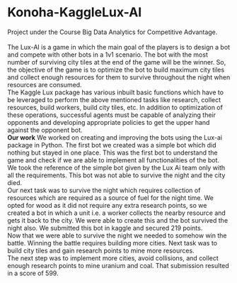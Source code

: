 # Konoha-KaggleLux-AI
Project under the Course Big Data Analytics for Competitive Advantage.
<br><br>
The Lux-AI is a game in which the main goal of the players is to design a bot and compete with other bots in a 1v1 scenario. The bot with the most number of surviving city tiles at the end of the game will be the winner.  So, the objective of the game is to optimize the bot to build maximum city tiles and collect enough resources for them to survive throughout the night when resources are consumed.<br>
The Kaggle Lux package has various inbuilt basic functions which have to be leveraged to perform the above mentioned tasks like research, collect resources, build workers, build city tiles, etc. In addition to optimization of these operations, successful agents must be capable of analyzing their opponents and developing appropriate policies to get the upper hand against the opponent bot.<br>
**Our work**
We worked on creating and improving the bots using the Lux-ai package in Python. The first bot we created was a simple bot which did nothing but stayed in one place. This was the first bot to understand the game and check if we are able to implement all functionalities of the bot. We took the reference of the simple bot given by the Lux Ai team only with all the requirements. This bot was not able to survive the night and the city died. <br>
Our next task was to survive the night which requires collection of resources which are required as a source of fuel for the night time. We opted for wood as it did not require any extra research points, so we created a bot in which a unit i.e. a worker collects the nearby resource and gets it back to the city. We were able to create this and the bot survived the night also. We submitted this bot in kaggle and secured 219 points.<br>
Now that we were able to survive the night we needed to somehow win the battle. Winning the battle requires building more cities. Next task was to build city tiles and gain research points to mine more resources. <br>
The next step was to implement more cities, avoid collisions, and collect enough research points to mine uranium and coal. That submission resulted in a score of 599.<br>
